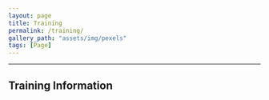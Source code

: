 ```yaml
---
layout: page
title: Training
permalink: /training/
gallery_path: "assets/img/pexels"
tags: [Page]
---
```



---
Training Information
---
